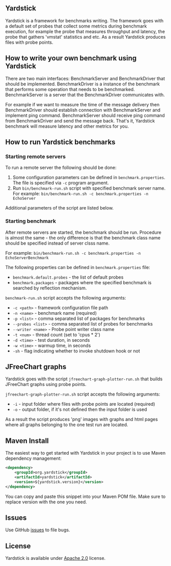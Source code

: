 ## Yardstick
Yardstick is a framework for benchmarks writing. The framework goes with a default set of probes that collect some
metrics during benchmark execution, for example the probe that measures throughput and latency, the probe that gathers
'vmstat' statistics and etc. As a result Yardstick produces files with probe points.

## How to write your own benchmark using Yardstick
There are two main interfaces: BenchmarkServer and BenchmarkDriver that should be implemented.
BenchmarkDriver is a instance of the benchmark that performs some operation that needs to be benchmarked.
BenchmarkServer is a server that the BenchmarkDriver communicates with.

For example if we want to measure the time of the message delivery then BenchmarkDriver should establish
connection with BenchmarkServer and implement ping command. BenchmarkServer should receive ping command
from BenchmarkDriver and send the message back.
That's it, Yardstick benchmark will measure latency and other metrics for you.

## How to run Yardstick benchmarks

### Starting remote servers
To run a remote server the following should be done:

1. Some configuration parameters can be defined in `benchmark.properties`.
The file is specified via `-c` program argument.
2. Run `bin/benchmark-run.sh` script with specified benchmark server name. For example:
`bin/benchmark-run.sh -c benchmark.properties -n EchoServer`

Additional parameters of the script are listed below.

### Starting benchmark
After remote servers are started, the benchmark should be run. Procedure is almost the same - the only
difference is that the benchmark class name should be specified instead of server clsss name.

For example:
`bin/benchmark-run.sh -c benchmark.properties -n EchoServerBenchmark`

The following properties can be defined in `benchmark.properties` file:

* `benchmark.default.probes` - the list of default probes
* `benchmark.packages` - packages where the specified benchmark is searched by reflection mechanism.

`benchmark-run.sh` script accepts the following arguments:

* `-c <path>` - framework configuration file path
* `-n <name>` - benchmark name (required)
* `-p <list>` - comma separated list of packages for benchmarks
* `--probes <list>` - comma separated list of probes for benchmarks
* `--writer <name>` - Probe point writer class name
* `-t <num>` - thread count (set to 'cpus * 2')
* `-d <time>` - test duration, in seconds
* `-w <time>` - warmup time, in seconds
* `-sh` - flag indicating whether to invoke shutdown hook or not

## JFreeChart graphs
Yardstick goes with the script `jfreechart-graph-plotter-run.sh` that builds JFreeChart graphs using probe points.

`jfreechart-graph-plotter-run.sh` script accepts the following arguments:

* `-i` - input folder where files with probe points are located (required)
* `-o` - output folder, if it's not defined then the input folder is used

As a result the script produces 'png' images with graphs and html pages where all graphs belonging to the one test run
are located.

## Maven Install
The easiest way to get started with Yardstick in your project is to use Maven dependency management:

```xml
<dependency>
    <groupId>org.yardstick</groupId>
    <artifactId>yardstick</artifactId>
    <version>${yardstick.version}</version>
</dependency>
```

You can copy and paste this snippet into your Maven POM file. Make sure to replace version with the one you need.

## Issues
Use GitHub [issues](https://github.com/gridgain/yardstick/issues) to file bugs.

## License
Yardstick is available under [Apache 2.0](http://www.apache.org/licenses/LICENSE-2.0.html) license.